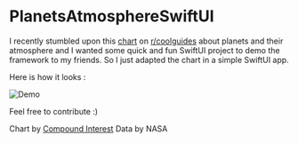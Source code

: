 # PlanetsAtmosphereSwiftUI

I recently stumbled upon this [chart](https://i.redd.it/24qp49sbvk241.jpg) on [r/coolguides](https://www.reddit.com/r/coolguides/comments/e5wace/graphic_about_the_atmosphere_on_different_planets/) about planets and their atmosphere and I wanted some quick and fun SwiftUI project to demo the framework to my friends. So I just adapted the chart in a simple SwiftUI app.

Here is how it looks :

![Demo](https://raw.githubusercontent.com/Que20/PlanetsAtmosphereSwiftUI/master/demo.gif)

Feel free to contribute :)

Chart by [Compound Interest](https://twitter.com/compoundchem)
Data by NASA
